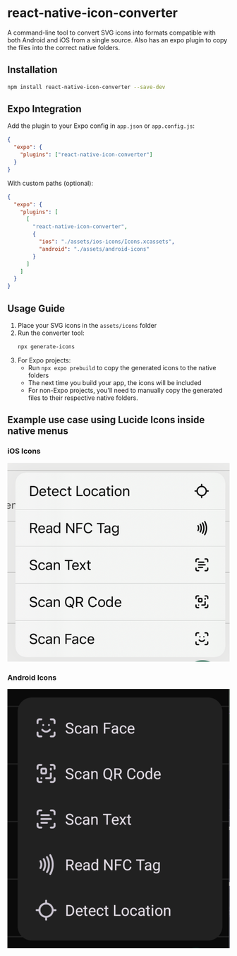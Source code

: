 # react-native-icon-converter

A command-line tool to convert SVG icons into formats compatible with both Android and iOS from a single source. Also has an expo plugin to copy the files into the correct native folders.

## Installation

```bash
npm install react-native-icon-converter --save-dev
```

## Expo Integration

Add the plugin to your Expo config in `app.json` or `app.config.js`:

```json
{
  "expo": {
    "plugins": ["react-native-icon-converter"]
  }
}
```

With custom paths (optional):

```json
{
  "expo": {
    "plugins": [
      [
        "react-native-icon-converter",
        {
          "ios": "./assets/ios-icons/Icons.xcassets",
          "android": "./assets/android-icons"
        }
      ]
    ]
  }
}
```

## Usage Guide

1. Place your SVG icons in the `assets/icons` folder
2. Run the converter tool:
   ```bash
   npx generate-icons
   ```
3. For Expo projects:
   - Run `npx expo prebuild` to copy the generated icons to the native folders
   - The next time you build your app, the icons will be included
   - For non-Expo projects, you'll need to manually copy the generated files to their respective native folders.

## Example use case using Lucide Icons inside native menus

### iOS Icons

![iOS Icons](./ios-image.png)

### Android Icons

![Android Icons](./android-image.png)
